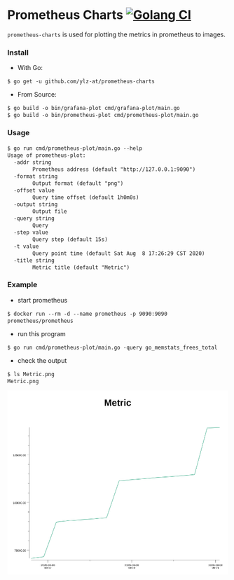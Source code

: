 # Prometheus Charts [![Golang CI](https://github.com/ylz-at/prometheus-charts/actions/workflows/go.yml/badge.svg)](https://github.com/ylz-at/prometheus-charts/actions/workflows/go.yml)

`prometheus-charts` is used for plotting the metrics in prometheus to images.

### Install
- With Go:
```shell script
$ go get -u github.com/ylz-at/prometheus-charts
```
- From Source:
```shell script
$ go build -o bin/grafana-plot cmd/grafana-plot/main.go
$ go build -o bin/prometheus-plot cmd/prometheus-plot/main.go
```

### Usage

```shell script
$ go run cmd/prometheus-plot/main.go --help
Usage of prometheus-plot:
  -addr string
        Prometheus address (default "http://127.0.0.1:9090")
  -format string
        Output format (default "png")
  -offset value
        Query time offset (default 1h0m0s)
  -output string
        Output file
  -query string
        Query
  -step value
        Query step (default 15s)
  -t value
        Query point time (default Sat Aug  8 17:26:29 CST 2020)
  -title string
        Metric title (default "Metric")
```

### Example

- start prometheus
```shell script
$ docker run --rm -d --name prometheus -p 9090:9090 prometheus/prometheus
```

- run this program
```shell script
$ go run cmd/prometheus-plot/main.go -query go_memstats_frees_total
```

- check the output
```shell script
$ ls Metric.png
Metric.png
```
![Output](Metric.png)

